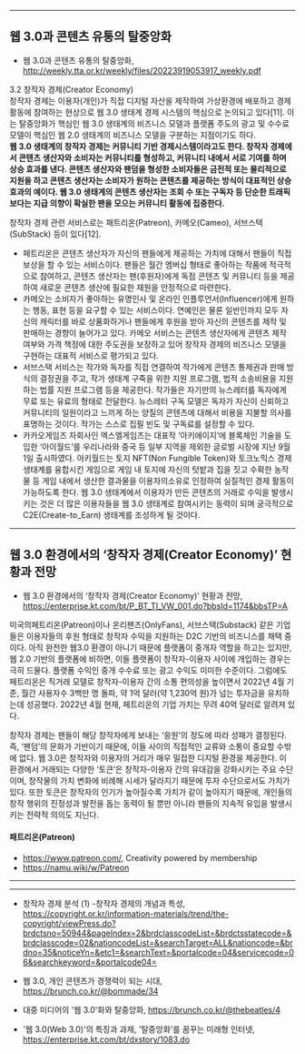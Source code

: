 


***
## 웹 3.0과 콘텐츠 유통의 탈중앙화
- 웹 3.0과 콘텐츠 유통의 탈중앙화, http://weekly.tta.or.kr/weekly/files/20223919053917_weekly.pdf

3.2 창작자 경제(Creator Economy)  
창작자 경제는 이용자(개인)가 직접 디지털 자산을 제작하여 가상환경에 배포하고 경제 활동에 참여하는 현상으로 웹 3.0 생태계 경제 시스템의 핵심으로 논의되고 있다[11]. 이는 탈중앙화가 핵심인 웹 3.0 생태계의 비즈니스 모델과 플랫폼 주도의 광고 및 수수료 모델이 핵심인 웹 2.0 생태계의 비즈니스 모델을 구분하는 지점이기도 하다.  
**웹 3.0 생태계의 창작자 경제는 커뮤니티 기반 경제시스템이라고도 한다. 창작자 경제에서 콘텐츠 생산자와 소비자는 커뮤니티를 형성하고, 커뮤니티 내에서 서로 기여를 하며 상승 효과를 낸다. 콘텐츠 생산자와 팬덤을 형성한 소비자들은 금전적 또는 물리적으로 지원을 하고 콘텐츠 생산자는 소비자가 원하는 콘텐츠를 제공하는 방식이 대표적인 상승효과의 예이다. 웹 3.0 생태계의 콘텐츠 생산자는 조회 수 또는 구독자 등 단순한 트래픽보다는 지급 의향이 확실한 팬을 모으는 커뮤니티 활동에 집중한다.**   

창작자 경제 관련 서비스로는 패트리온(Patreon), 카메오(Cameo), 서브스텍(SubStack) 등이 있다[12]. 
- 페트리온은 콘텐츠 생산자가 자신의 팬들에게 제공하는 가치에 대해서 팬들이 직접 보상을 할 수 있는 서비스이다. 팬들은 월간 멤버십 형태로 좋아하는 작품에 적극적으로 참여하고, 콘텐츠 생산자는 팬(후원자)에게 독점 콘텐츠 및 커뮤니티 등을 제공하여 새로운 콘텐츠 생산에 필요한 재원을 안정적으로 마련한다. 
- 카메오는 소비자가 좋아하는 유명인사 및 온라인 인플루언서(Influencer)에게 원하는 행동, 표현 등을 요구할 수 있는 서비스이다. 연예인은 물론 일반인까지 모두 자신의 캐릭터를 바로 상품화하거나 팬들에게 후원을 받아 자신의 콘텐츠를 제작 및 판매하는 경향이 늘어가고 있다. 카메오 서비스는 콘텐츠 생산자에게 콘텐츠 제작 여부와 가격 책정에 대한 주도권을 보장하고 있어 창작자 경제의 비즈니스 모델을 구현하는 대표적 서비스로 평가되고 있다. 
- 서브스택 서비스는 작가와 독자를 직접 연결하여 작가에게 콘텐츠 통제권과 판매 방식의 결정권을 주고, 작가 생태계 구죽을 위한 지원 프로그램, 법적 소송비용을 지원하는 법률 지원 프로그램 등을 제공한다. 작가들은 자기만의 뉴스레터를 독자에게 무료 또는 유료의 형태로 전달한다. 뉴스레터 구독 모델은 독자가 자신이 신뢰하고 커뮤니티의 일원이라고 느끼게 하는 양질의 콘텐츠에 대해서 비용을 지불할 의사를 표명하는 것이다. 작가는 스스로 집필 빈도 및 구독료를 설정할 수 있다. 
- 카카오게임즈 자회사인 엑스엘게임즈는 대표작 ‘아키에이지’에 블록체인 기술을 도입한 ‘아이월드’를 우리나라와 중국 등 일부 지역을 제외한 글로벌 시장에 지난 9월 1일 출시하였다. 아키월드는 토지 NFT(Non Fungible Token)와 토크노믹스 경제 생태계를 융합시킨 게임으로 게임 내 토지에 자신의 텃밭과 집을 짓고 수확한 농작물 등 게임 내에서 생산한 결과물을 이용자의소유로 인정하여 실질적인 경제 활동이 가능하도록 한다. 웹 3.0 생태계에서 이용자가 만든 콘텐츠의 거래로 수익을 발생시키는 것은 더 많은 이용자들을 웹 3.0 생태계로 참여시키는 동력이 되며 궁극적으로 C2E(Create-to_Earn) 생태계를 조성하게 될 것이다.

***
## 웹 3.0 환경에서의 ‘창작자 경제(Creator Economy)’ 현황과 전망
- 웹 3.0 환경에서의 ‘창작자 경제(Creator Economy)’ 현황과 전망, https://enterprise.kt.com/bt/P_BT_TI_VW_001.do?bbsId=1174&bbsTP=A

미국의페트리온(Patreon)이나 온리팬즈(OnlyFans), 서브스택(Substack) 같은 기업들은 이용자들의 후원 형태로 창작자 수익을 지원하는 D2C 기반의 비즈니스를 채택 중이다. 아직 완전한 웹3.0 환경이 아니기 때문에 플랫폼이 중개자 역할을 하고는 있지만, 웹 2.0 기반의 플랫폼에 비하면, 이들 플랫폼이 창작자-이용자 사이에 개입하는 경우는 극히 드물다. 플랫폼 수익인 중개 수수료 또는 광고 수익도 미미한 수준이다. 그럼에도 페트리온은 직거래 모델로 창작자-이용자 간의 소통 편의성을 높이면서 2022년 4월 기준, 월간 사용자수 3백만 명 돌파, 약 1억 달러(약 1,230억 원)가 넘는 투자금을 유치하는데 성공했다. 2022년 4월 현재, 페트리온의 기업 가치는 무려 40억 달러로 알려져 있다.  

창작자 경제는 팬들이 해당 창작자에게 보내는 ‘응원’의 정도에 따라 성패가 결정된다. 즉, ‘팬덤’의 문화가 기반이기 때문에, 이들 사이의 직접적인 교류와 소통이 중요할 수밖에 없다. 웹 3.0은 창작자와 이용자의 거리가 매우 밀접한 디지털 환경을 제공한다. 이 환경에서 거래되는 다양한 ‘토큰’은 창작자-이용자 간의 유대감을 강화시키는 주요 수단이며, 창작물의 가치 변화에 비례해 시세가 달라지기 때문에 투자 수단으로서도 가치가 있다. 또한 토큰은 창작자의 인기가 높아질수록 가치가 같이 높아지기 때문에, 개인들의 창작 행위의 진정성과 발전을 돕는 동력이 될 뿐만 아니라 팬들의 지속적 유입을 발생시키는 전략적 의의도 지닌다.

#### 패트리온(Patreon)
- https://www.patreon.com/, Creativity powered by membership
- https://namu.wiki/w/Patreon

***


***


- 창작자 경제 분석 (1) -창작자 경제의 개념과 특성, https://copyright.or.kr/information-materials/trend/the-copyright/viewPress.do?brdctsno=50944&pageIndex=2&brdclasscodeList=&brdctsstatecode=&brdclasscode=02&nationcodeList=&searchTarget=ALL&nationcode=&brdno=35&noticeYn=&etc1=&searchText=&portalcode=04&servicecode=06&searchkeyword=&portalcode04=
- 웹 3.0, 개인 콘텐츠가 경쟁력이 되는 시대, https://brunch.co.kr/@bommade/34
- 대중 미디어의 '웹 3.0'화와 탈중앙화, https://brunch.co.kr/@thebeatles/4

- '웹 3.0(Web 3.0)'의 특징과 과제, '탈중앙화'를 꿈꾸는 미래형 인터넷, https://enterprise.kt.com/bt/dxstory/1083.do
